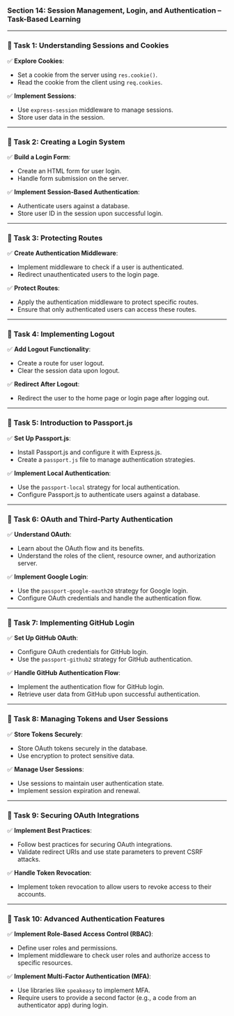 ### **Section 14: Session Management, Login, and Authentication – Task-Based Learning**

---

### **🔹 Task 1: Understanding Sessions and Cookies**

✅ **Explore Cookies**:
- Set a cookie from the server using `res.cookie()`.
- Read the cookie from the client using `req.cookies`.

✅ **Implement Sessions**:
- Use `express-session` middleware to manage sessions.
- Store user data in the session.

---

### **🔹 Task 2: Creating a Login System**

✅ **Build a Login Form**:
- Create an HTML form for user login.
- Handle form submission on the server.

✅ **Implement Session-Based Authentication**:
- Authenticate users against a database.
- Store user ID in the session upon successful login.

---

### **🔹 Task 3: Protecting Routes**

✅ **Create Authentication Middleware**:
- Implement middleware to check if a user is authenticated.
- Redirect unauthenticated users to the login page.

✅ **Protect Routes**:
- Apply the authentication middleware to protect specific routes.
- Ensure that only authenticated users can access these routes.

---

### **🔹 Task 4: Implementing Logout**

✅ **Add Logout Functionality**:
- Create a route for user logout.
- Clear the session data upon logout.

✅ **Redirect After Logout**:
- Redirect the user to the home page or login page after logging out.

---

### **🔹 Task 5: Introduction to Passport.js**

✅ **Set Up Passport.js**:
- Install Passport.js and configure it with Express.js.
- Create a `passport.js` file to manage authentication strategies.

✅ **Implement Local Authentication**:
- Use the `passport-local` strategy for local authentication.
- Configure Passport.js to authenticate users against a database.

---

### **🔹 Task 6: OAuth and Third-Party Authentication**

✅ **Understand OAuth**:
- Learn about the OAuth flow and its benefits.
- Understand the roles of the client, resource owner, and authorization server.

✅ **Implement Google Login**:
- Use the `passport-google-oauth20` strategy for Google login.
- Configure OAuth credentials and handle the authentication flow.

---

### **🔹 Task 7: Implementing GitHub Login**

✅ **Set Up GitHub OAuth**:
- Configure OAuth credentials for GitHub login.
- Use the `passport-github2` strategy for GitHub authentication.

✅ **Handle GitHub Authentication Flow**:
- Implement the authentication flow for GitHub login.
- Retrieve user data from GitHub upon successful authentication.

---

### **🔹 Task 8: Managing Tokens and User Sessions**

✅ **Store Tokens Securely**:
- Store OAuth tokens securely in the database.
- Use encryption to protect sensitive data.

✅ **Manage User Sessions**:
- Use sessions to maintain user authentication state.
- Implement session expiration and renewal.

---

### **🔹 Task 9: Securing OAuth Integrations**

✅ **Implement Best Practices**:
- Follow best practices for securing OAuth integrations.
- Validate redirect URIs and use state parameters to prevent CSRF attacks.

✅ **Handle Token Revocation**:
- Implement token revocation to allow users to revoke access to their accounts.

---

### **🔹 Task 10: Advanced Authentication Features**

✅ **Implement Role-Based Access Control (RBAC)**:
- Define user roles and permissions.
- Implement middleware to check user roles and authorize access to specific resources.

✅ **Implement Multi-Factor Authentication (MFA)**:
- Use libraries like `speakeasy` to implement MFA.
- Require users to provide a second factor (e.g., a code from an authenticator app) during login.
